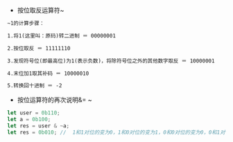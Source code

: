 - 按位取反运算符~

```tex
~1的计算步骤：

1.将1(这里叫：原码)转二进制 ＝ 00000001

2.按位取反 ＝ 11111110

3.发现符号位(即最高位)为1(表示负数)，将除符号位之外的其他数字取反 ＝ 10000001

4.末位加1取其补码 ＝ 10000010

5.转换回十进制 ＝ -2

```

- 按位运算符的再次说明&= ~

```js
let user = 0b110;
let a = 0b100;
let res = user & ~a;
let res = 0b010; //  1和1对位的变为0，1和0对位的变为1，0和0对位的变为0，0和1对位变为0；----注意是以第一个位的作为基准运算。
```

